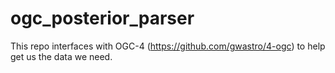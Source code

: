 # ogc_posterior_parser
This repo interfaces with OGC-4 (https://github.com/gwastro/4-ogc) to help get us the data we need. 
